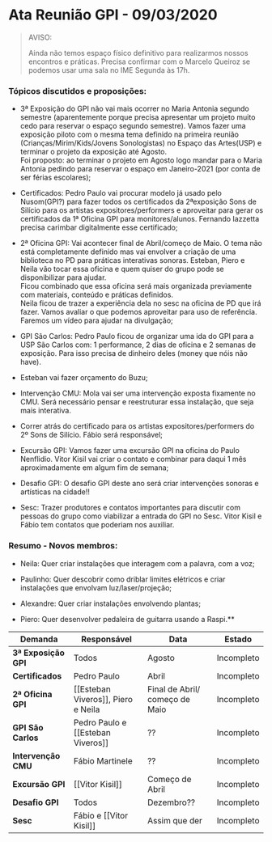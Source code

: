 # Ata Reunião GPI - 09/03/2020

> AVISO:
> 
> Ainda não temos espaço físico definitivo para realizarmos nossos encontros e práticas. Precisa confirmar com o Marcelo Queiroz se podemos usar uma sala no IME Segunda às 17h. 

### Tópicos discutidos e proposições:

-   3ª Exposição do GPI não vai mais ocorrer no Maria Antonia segundo semestre (aparentemente porque precisa apresentar um projeto muito cedo para reservar o espaço segundo semestre). Vamos fazer uma exposição piloto com o mesma tema definido na primeira reunião (Crianças/Mirim/Kids/Jovens Sonologistas) no Espaço das Artes(USP) e terminar o projeto da exposição até Agosto.  
    Foi proposto: ao terminar o projeto em Agosto logo mandar para o Maria Antonia pedindo para reservar o espaço em Janeiro-2021 (por conta de ser férias escolares);

-   Certificados: Pedro Paulo vai procurar modelo já usado pelo Nusom(GPI?) para fazer todos os certificados da 2ªexposição Sons de Silício para os artistas expositores/performers e aproveitar para gerar os certificados da 1ª Oficina GPI para monitores/alunos. Fernando Iazzetta precisa carimbar digitalmente esse certificado;

-   2ª Oficina GPI: Vai acontecer final de Abril/começo de Maio. O tema não está completamente definido mas vai envolver a criação de uma biblioteca no PD para práticas interativas sonoras. Esteban, Piero e Neila vão tocar essa oficina e quem quiser do grupo pode se disponibilizar para ajudar.  
    Ficou combinado que essa oficina será mais organizada previamente com materiais, conteúdo e práticas definidos.  
    Neila ficou de trazer a experiência dela no sesc na oficina de PD que irá fazer. Vamos avaliar o que podemos aproveitar para uso de referência.  
    Faremos um vídeo para ajudar na divulgação;

-   GPI São Carlos: Pedro Paulo ficou de organizar uma ida do GPI para a USP São Carlos com: 1 performance, 2 dias de oficina e 2 semanas de exposição. Para isso precisa de dinheiro deles (money que nóis não have). 

- Esteban vai fazer orçamento do Buzu;

-   Intervenção CMU: Mola vai ser uma intervenção exposta fixamente no CMU. Será necessário pensar e reestruturar essa instalação, que seja mais interativa. 

-   Correr atrás do certificado para os artistas expositores/performers do 2º Sons de Silício. Fábio será responsável;

-   Excursão GPI: Vamos fazer uma excursão GPI na oficina do Paulo Nenflidio. Vitor Kisil vai criar o contato e combinar para daqui 1 mês aproximadamente em algum fim de semana;

-   Desafio GPI: O desafio GPI deste ano será criar intervenções sonoras e artísticas na cidade!! 

-   Sesc: Trazer produtores e contatos importantes para discutir com pessoas do grupo como viabilizar a entrada do GPI no Sesc. Vitor Kisil e Fábio tem contatos que poderiam nos auxiliar. 

### Resumo - Novos membros: 
-   Neila: Quer criar instalações que interagem com a palavra, com a voz; 

-   Paulinho: Quer descobrir como driblar limites elétricos e criar instalações que envolvam luz/laser/projeção;

-   Alexandre: Quer criar instalações envolvendo plantas;

-   Piero: Quer desenvolver pedaleira de guitarra usando a Raspi.**


| Demanda          | Responsável                        | Data                           | Estado     |
| -----------------| ---------------------------------- | ------------------------------ | ---------- |
| **3ª Exposição GPI** | Todos                              | Agosto                         | Incompleto |
| **Certificados**     | Pedro Paulo                        | Abril                          | Incompleto |
| **2ª Oficina GPI**   | [[Esteban Viveros]], Piero e Neila | Final de Abril/ começo de Maio | Incompleto |
| **GPI São Carlos**   | Pedro Paulo e [[Esteban Viveros]]  | ??                             | Incompleto |
| **Intervenção CMU** | Fábio Martinele                   | ??                             | Incompleto |
| **Excursão GPI**    | [[Vitor Kisil]]                   | Começo de Abril                | Incompleto |
| **Desafio GPI**     | Todos                             | Dezembro??                     | Incompleto |
| **Sesc**           | Fábio e [[Vitor Kisil]]          | Assim que der                  | Incompleto |